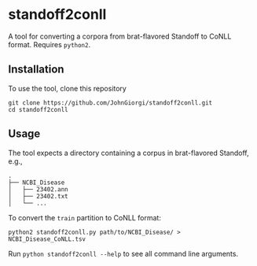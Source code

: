 # standoff2conll

A tool for converting a corpora from brat-flavored Standoff to CoNLL format. Requires  `python2`.

## Installation

To use the tool, clone this repository

```
git clone https://github.com/JohnGiorgi/standoff2conll.git
cd standoff2conll
```

## Usage

The tool expects a directory containing a corpus in brat-flavored Standoff, e.g.,

```
.
├── NCBI_Disease
│   ├── 23402.ann
│   ├── 23402.txt
│   └── ...
```

To convert the `train` partition to CoNLL format:

```
python2 standoff2conll.py path/to/NCBI_Disease/ > NCBI_Disease_CoNLL.tsv
```

Run `python standoff2conll --help` to see all command line arguments.
